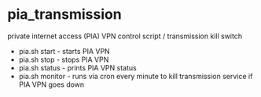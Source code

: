 # pia_transmission

private internet access (PIA) VPN control script / transmission kill switch

- pia.sh start  -  starts PIA VPN
- pia.sh stop  -  stops PIA VPN
- pia.sh status  -  prints PIA VPN status
- pia.sh monitor  -  runs via cron every minute to kill transmission service if PIA VPN goes down
